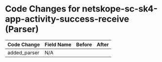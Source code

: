 # Code Changes for netskope-sc-sk4-app-activity-success-receive (Parser)

| Code Change | Field Name | Before | After |
|-------------|------------|--------|-------|
| added_parser | N/A |  |  |